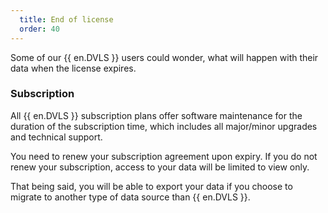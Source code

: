 ```yaml
---
  title: End of license
  order: 40
---
```

Some of our {{ en.DVLS }} users could wonder, what will happen with their data when the license expires.  

### Subscription 
All {{ en.DVLS }} subscription plans offer software maintenance for the duration of the subscription time, which includes all major/minor upgrades and technical support.  

You need to renew your subscription agreement upon expiry. If you do not renew your subscription, access to your data will be limited to view only.  

That being said, you will be able to export your data if you choose to migrate to another type of data source than {{ en.DVLS }}. 

